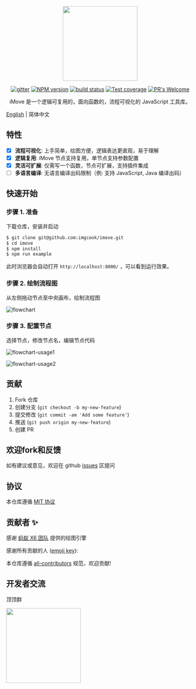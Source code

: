 <div align="center">
  <img src="https://ss1.bdstatic.com/70cFuXSh_Q1YnxGkpoWK1HF6hhy/it/u=3874775950,1064987171&fm=26&gp=0.jpg" width="200px">
  
  [![gitter][gitter-image]][gitter-url]
  [![NPM version][npm-image]][npm-url]
  [![build status][travis-image]][travis-url]
  [![Test coverage][coveralls-image]][coveralls-url]
  [![PR's Welcome][pr-welcoming-image]][pr-welcoming-url]

</div>

<p align="center">
  iMove 是一个逻辑可复用的，面向函数的，流程可视化的 JavaScript 工具库。
</p>


[English](./README.en-US.md) | 简体中文

## 特性

- [x] **流程可视化**: 上手简单，绘图方便，逻辑表达更直观，易于理解
- [x] **逻辑复用**: iMove 节点支持复用，单节点支持参数配置
- [x] **灵活可扩展**: 仅需写一个函数，节点可扩展，支持插件集成
- [ ] **多语言编译**: 无语言编译出码限制（例: 支持 JavaScript, Java 编译出码）

## 快速开始

### 步骤 1. 准备

下载仓库，安装并启动

```bash
$ git clone git@github.com:imgcook/imove.git
$ cd imove
$ npm install
$ npm run example
```
此时浏览器会自动打开 `http://localhost:8000/` ，可以看到运行效果。

### 步骤 2. 绘制流程图

从左侧拖动节点至中央画布，绘制流程图

![flowchart](https://img.alicdn.com/tfs/TB1aoYe4pP7gK0jSZFjXXc5aXXa-3090-1806.jpg)

### 步骤 3. 配置节点

选择节点，修改节点名，编辑节点代码

![flowchart-usage1](https://img.alicdn.com/tfs/TB1z6DKoZieb18jSZFvXXaI3FXa-1924-1125.png)

![flowchart-usage2](https://img.alicdn.com/tfs/TB1lC26tTM11u4jSZPxXXahcXXa-1924-1125.png)

## 贡献

1. Fork 仓库
2. 创建分支 (`git checkout -b my-new-feature`)
3. 提交修改 (`git commit -am 'Add some feature'`)
4. 推送 (`git push origin my-new-feature`)
5. 创建 PR

## 欢迎fork和反馈

如有建议或意见，欢迎在 github [issues](https://github.com/imgcook/imove/issues) 区提问

## 协议

本仓库遵循 [MIT 协议](http://www.opensource.org/licenses/MIT)

## 贡献者 ✨

感谢 [蚂蚁 X6 团队](https://github.com/antvis/X6) 提供的绘图引擎

感谢所有贡献的人 ([emoji key](https://allcontributors.org/docs/en/emoji-key)):

<!-- ALL-CONTRIBUTORS-LIST:START - Do not remove or modify this section -->
<!-- prettier-ignore-start -->
<!-- markdownlint-disable -->
<!-- markdownlint-restore -->
<!-- prettier-ignore-end -->
<!-- ALL-CONTRIBUTORS-LIST:END -->

本仓库遵循 [all-contributors](https://github.com/all-contributors/all-contributors) 规范，欢迎贡献!

[npm-image]: https://img.shields.io/npm/v/imgcook/imove.svg?style=flat-square
[npm-url]: https://www.npmjs.com/package/@imove/core
[travis-image]: https://img.shields.io/travis/imgcook/imove/master.svg?style=flat-square
[travis-url]: https://travis-ci.org/imgcook/imove/
[coveralls-image]: https://img.shields.io/codecov/c/github/imgcook/imove.svg?style=flat-square
[coveralls-url]: https://codecov.io/github/imgcook/imove?branch=master
[backers-image]: https://opencollective.com/imgcook/imove/backers/badge.svg?style=flat-square
[sponsors-image]: https://opencollective.com/imgcook/imove/sponsors/badge.svg?style=flat-square
[gitter-image]: https://img.shields.io/gitter/room/imgcook/imove.svg?style=flat-square
[gitter-url]: https://gitter.im/imgcook/imove?utm_source=badge&utm_medium=badge&utm_campaign=pr-badge&utm_content=badge
[#imgcook/imove]: https://webchat.freenode.net/?channels=#imgcook/imove
[pr-welcoming-image]: https://img.shields.io/badge/PRs-welcome-brightgreen.svg?style=flat-square
[pr-welcoming-url]: https://github.com/imgcook/imove/pull/new


## 开发者交流

顶顶群

<img src="https://img.alicdn.com/imgextra/i3/O1CN01dDWrGg232H8dOHraY_!!6000000007197-2-tps-859-1184.png" width='200px'> 

